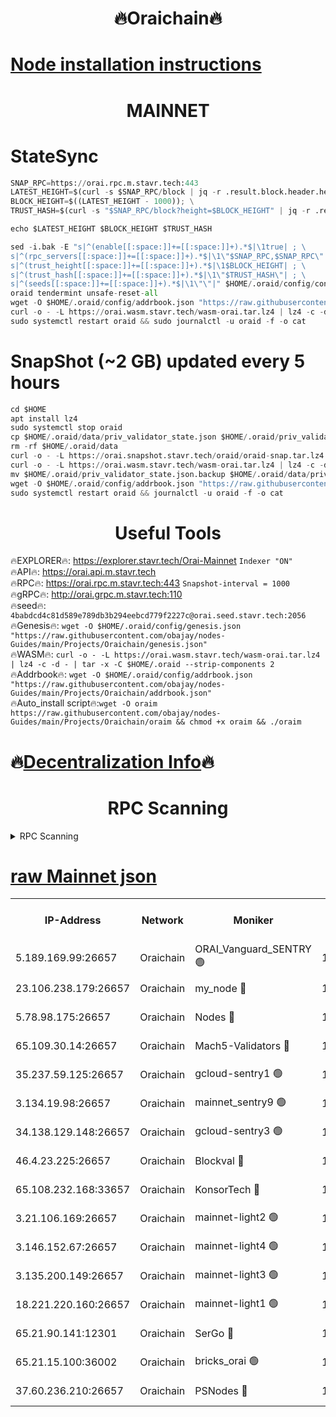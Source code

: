 <h1 align="center"> 🔥Oraichain🔥</h1>

[Node installation instructions](https://github.com/obajay/nodes-Guides/tree/main/Projects/Oraichain)
=
<h1 align="center"> MAINNET</h1>

# StateSync
```python
SNAP_RPC=https://orai.rpc.m.stavr.tech:443
LATEST_HEIGHT=$(curl -s $SNAP_RPC/block | jq -r .result.block.header.height); \
BLOCK_HEIGHT=$((LATEST_HEIGHT - 1000)); \
TRUST_HASH=$(curl -s "$SNAP_RPC/block?height=$BLOCK_HEIGHT" | jq -r .result.block_id.hash)

echo $LATEST_HEIGHT $BLOCK_HEIGHT $TRUST_HASH

sed -i.bak -E "s|^(enable[[:space:]]+=[[:space:]]+).*$|\1true| ; \
s|^(rpc_servers[[:space:]]+=[[:space:]]+).*$|\1\"$SNAP_RPC,$SNAP_RPC\"| ; \
s|^(trust_height[[:space:]]+=[[:space:]]+).*$|\1$BLOCK_HEIGHT| ; \
s|^(trust_hash[[:space:]]+=[[:space:]]+).*$|\1\"$TRUST_HASH\"| ; \
s|^(seeds[[:space:]]+=[[:space:]]+).*$|\1\"\"|" $HOME/.oraid/config/config.toml
oraid tendermint unsafe-reset-all
wget -O $HOME/.oraid/config/addrbook.json "https://raw.githubusercontent.com/obajay/nodes-Guides/main/Projects/Oraichain/addrbook.json"
curl -o - -L https://orai.wasm.stavr.tech/wasm-orai.tar.lz4 | lz4 -c -d - | tar -x -C $HOME/.oraid --strip-components 2
sudo systemctl restart oraid && sudo journalctl -u oraid -f -o cat
```
# SnapShot (~2 GB) updated every 5 hours
```python
cd $HOME
apt install lz4
sudo systemctl stop oraid
cp $HOME/.oraid/data/priv_validator_state.json $HOME/.oraid/priv_validator_state.json.backup
rm -rf $HOME/.oraid/data
curl -o - -L https://orai.snapshot.stavr.tech/oraid/oraid-snap.tar.lz4 | lz4 -c -d - | tar -x -C $HOME/.oraid --strip-components 2
curl -o - -L https://orai.wasm.stavr.tech/wasm-orai.tar.lz4 | lz4 -c -d - | tar -x -C $HOME/.oraid --strip-components 2
mv $HOME/.oraid/priv_validator_state.json.backup $HOME/.oraid/data/priv_validator_state.json
wget -O $HOME/.oraid/config/addrbook.json "https://raw.githubusercontent.com/obajay/nodes-Guides/main/Projects/Oraichain/addrbook.json"
sudo systemctl restart oraid && journalctl -u oraid -f -o cat
```

 <h1 align="center"> Useful Tools</h1>

🔥EXPLORER🔥:     https://explorer.stavr.tech/Orai-Mainnet        `Indexer "ON"` \
🔥API🔥:          https://orai.api.m.stavr.tech \
🔥RPC🔥:          https://orai.rpc.m.stavr.tech:443              `Snapshot-interval = 1000` \
🔥gRPC🔥:         http://orai.grpc.m.stavr.tech:110 \
🔥seed🔥:      `4babdcd4c81d589e789db3b294eebcd779f2227c@orai.seed.stavr.tech:2056` \
🔥Genesis🔥:   `wget -O $HOME/.oraid/config/genesis.json "https://raw.githubusercontent.com/obajay/nodes-Guides/main/Projects/Oraichain/genesis.json"` \
🔥WASM🔥:      `curl -o - -L https://orai.wasm.stavr.tech/wasm-orai.tar.lz4 | lz4 -c -d - | tar -x -C $HOME/.oraid --strip-components 2` \
🔥Addrbook🔥:  `wget -O $HOME/.oraid/config/addrbook.json "https://raw.githubusercontent.com/obajay/nodes-Guides/main/Projects/Oraichain/addrbook.json"` \
🔥Auto_install script🔥:`wget -O oraim https://raw.githubusercontent.com/obajay/nodes-Guides/main/Projects/Oraichain/oraim && chmod +x oraim && ./oraim`

🔥[Decentralization Info](https://github.com/obajay/StateSync-snapshots/tree/main/Projects/Oraichain/Decentralization)🔥
=
<h1 align="center"> RPC Scanning</h1>

<details>
<summary>RPC Scanning</summary>

<h2 align="center"> We scan nodes in real time every 4 hours. And we provide the final result of RPC endpoints.
We cannot influence the operation of these nodes in any way. </h2>


```python
If Voting Power is higher than 0 --> then the Node is a validator of the network and may be subject to attack and be a potential threat to the chain.
```
```python
We marked such validators with a red symbol
```

</details>

[raw Mainnet json](https://rpc-check.oraim.stavr.tech/oraim/rpc-oraim-result.json)
=


<table><tr><th>IP-Address</th><th>Network</th><th>Moniker</th><th>Latest Block Height</th><th>Earliest Block Height</th><th>Catching Up</th><th>Tx Index</th><th>Voting Power</th><th>Scan Time</th></tr><tr><td>5.189.169.99:26657</td><td>Oraichain</td><td>ORAI_Vanguard_SENTRY 🟢</td><td>15942349</td><td>0</td><td>False</td><td>on</td><td>0</td><td>2024-02-26T04:14:05.406988545UTC</td></tr><tr><td>23.106.238.179:26657</td><td>Oraichain</td><td>my_node 🔴</td><td>15942351</td><td>0</td><td>False</td><td>on</td><td>302504</td><td>2024-02-26T04:14:20.451089582UTC</td></tr><tr><td>5.78.98.175:26657</td><td>Oraichain</td><td>Nodes 🔴</td><td>15942353</td><td>0</td><td>False</td><td>off</td><td>166284</td><td>2024-02-26T04:14:30.075531191UTC</td></tr><tr><td>65.109.30.14:26657</td><td>Oraichain</td><td>Mach5-Validators 🔴</td><td>15942357</td><td>0</td><td>False</td><td>off</td><td>644</td><td>2024-02-26T04:14:54.671472152UTC</td></tr><tr><td>35.237.59.125:26657</td><td>Oraichain</td><td>gcloud-sentry1 🟢</td><td>15942348</td><td>1</td><td>False</td><td>on</td><td>0</td><td>2024-02-26T04:14:00.857970247UTC</td></tr><tr><td>3.134.19.98:26657</td><td>Oraichain</td><td>mainnet_sentry9 🟢</td><td>15942352</td><td>1</td><td>False</td><td>on</td><td>0</td><td>2024-02-26T04:14:26.344624202UTC</td></tr><tr><td>34.138.129.148:26657</td><td>Oraichain</td><td>gcloud-sentry3 🟢</td><td>15942355</td><td>1</td><td>False</td><td>on</td><td>0</td><td>2024-02-26T04:14:42.694969823UTC</td></tr><tr><td>46.4.23.225:26657</td><td>Oraichain</td><td>Blockval 🔴</td><td>15942358</td><td>10774049</td><td>False</td><td>off</td><td>287130</td><td>2024-02-26T04:14:59.545698834UTC</td></tr><tr><td>65.108.232.168:33657</td><td>Oraichain</td><td>KonsorTech 🔴</td><td>15942348</td><td>14344801</td><td>False</td><td>off</td><td>50578</td><td>2024-02-26T04:14:00.070176218UTC</td></tr><tr><td>3.21.106.169:26657</td><td>Oraichain</td><td>mainnet-light2 🟢</td><td>15942352</td><td>15275144</td><td>False</td><td>on</td><td>0</td><td>2024-02-26T04:14:23.239534875UTC</td></tr><tr><td>3.146.152.67:26657</td><td>Oraichain</td><td>mainnet-light4 🟢</td><td>15942353</td><td>15275144</td><td>False</td><td>on</td><td>0</td><td>2024-02-26T04:14:29.057735676UTC</td></tr><tr><td>3.135.200.149:26657</td><td>Oraichain</td><td>mainnet-light3 🟢</td><td>15942353</td><td>15275144</td><td>False</td><td>on</td><td>0</td><td>2024-02-26T04:14:32.951396752UTC</td></tr><tr><td>18.221.220.160:26657</td><td>Oraichain</td><td>mainnet-light1 🟢</td><td>15942355</td><td>15643601</td><td>False</td><td>on</td><td>0</td><td>2024-02-26T04:14:39.870473790UTC</td></tr><tr><td>65.21.90.141:12301</td><td>Oraichain</td><td>SerGo 🔴</td><td>15942356</td><td>15842355</td><td>False</td><td>off</td><td>1</td><td>2024-02-26T04:14:45.060985623UTC</td></tr><tr><td>65.21.15.100:36002</td><td>Oraichain</td><td>bricks_orai 🟢</td><td>15942358</td><td>15848470</td><td>False</td><td>on</td><td>0</td><td>2024-02-26T04:14:59.302740889UTC</td></tr><tr><td>37.60.236.210:26657</td><td>Oraichain</td><td>PSNodes 🔴</td><td>15942348</td><td>15923933</td><td>False</td><td>on</td><td>2</td><td>2024-02-26T04:14:05.792804223UTC</td></tr></table>
